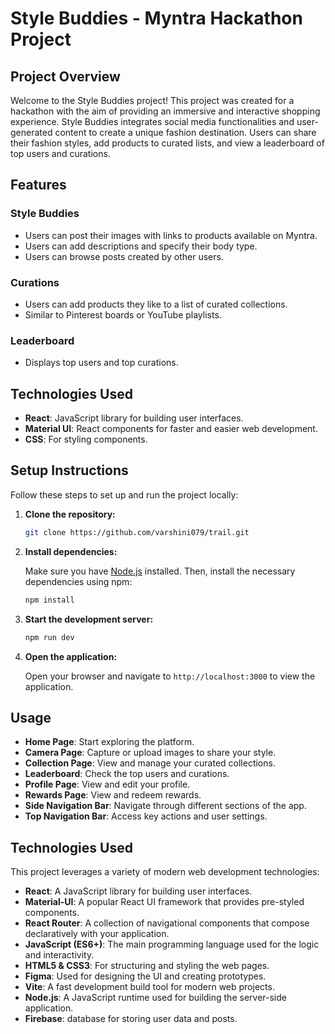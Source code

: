 # Style Buddies - Myntra Hackathon Project

## Project Overview

Welcome to the Style Buddies project! This project was created for a hackathon with the aim of providing an immersive and interactive shopping experience. Style Buddies integrates social media functionalities and user-generated content to create a unique fashion destination. Users can share their fashion styles, add products to curated lists, and view a leaderboard of top users and curations.

## Features

### Style Buddies
- Users can post their images with links to products available on Myntra.
- Users can add descriptions and specify their body type.
- Users can browse posts created by other users.

### Curations
- Users can add products they like to a list of curated collections.
- Similar to Pinterest boards or YouTube playlists.

### Leaderboard
- Displays top users and top curations.

## Technologies Used

- **React**: JavaScript library for building user interfaces.
- **Material UI**: React components for faster and easier web development.
- **CSS**: For styling components.

## Setup Instructions

Follow these steps to set up and run the project locally:

1. **Clone the repository:**

    ```bash
    git clone https://github.com/varshini079/trail.git
    ```

2. **Install dependencies:**

    Make sure you have [Node.js](https://nodejs.org/) installed. Then, install the necessary dependencies using npm:

    ```bash
    npm install
    ```

3. **Start the development server:**

    ```bash
    npm run dev
    ```

4. **Open the application:**

    Open your browser and navigate to `http://localhost:3000` to view the application.


## Usage

- **Home Page**: Start exploring the platform.
- **Camera Page**: Capture or upload images to share your style.
- **Collection Page**: View and manage your curated collections.
- **Leaderboard**: Check the top users and curations.
- **Profile Page**: View and edit your profile.
- **Rewards Page**: View and redeem rewards.
- **Side Navigation Bar**: Navigate through different sections of the app.
- **Top Navigation Bar**: Access key actions and user settings.

## Technologies Used

This project leverages a variety of modern web development technologies:

- **React**: A JavaScript library for building user interfaces.
- **Material-UI**: A popular React UI framework that provides pre-styled components.
- **React Router**: A collection of navigational components that compose declaratively with your application.
- **JavaScript (ES6+)**: The main programming language used for the logic and interactivity.
- **HTML5 & CSS3**: For structuring and styling the web pages.
- **Figma**: Used for designing the UI and creating prototypes.
- **Vite**: A fast development build tool for modern web projects.
- **Node.js**: A JavaScript runtime used for building the server-side application.
- **Firebase**: database for storing user data and posts.



